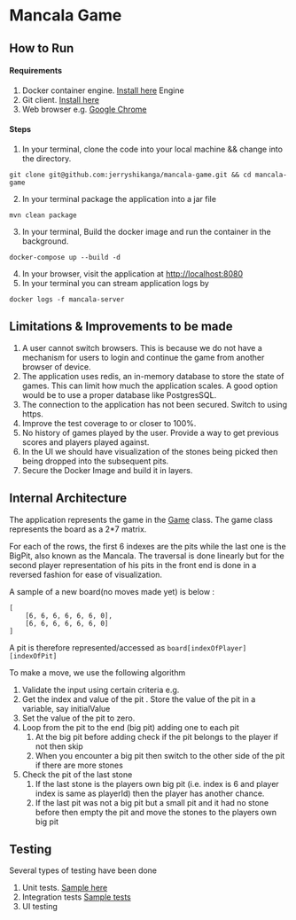 # Mancala Game

## How to Run

#### Requirements
1. Docker container engine. [Install here](https://docs.docker.com/engine/install/ubuntu/) Engine
2. Git client. [Install here](https://git-scm.com/book/en/v2/Getting-Started-Installing-Git)
3. Web browser e.g. [Google Chrome](https://www.google.com/chrome/)

#### Steps
1. In your terminal, clone the code into your local machine && change into the directory.
```shell
git clone git@github.com:jerryshikanga/mancala-game.git && cd mancala-game
```
2. In your terminal package the application into a jar file 
```shell
mvn clean package
```
3. In your terminal, Build the docker image and run the container in the background.
```shell
docker-compose up --build -d
```
4. In your browser, visit the application  at [http://localhost:8080](http://localhost:8080)
5. In your terminal you can stream application logs by
```shell
docker logs -f mancala-server
```

## Limitations & Improvements to be made
1. A user cannot switch browsers. This is because we do not have a mechanism for users to login and continue the game from another browser of device.
2. The application uses redis, an in-memory database to store the state of games. This can limit how much the application scales. A good option would be to use a proper database like PostgresSQL.
3. The connection to the application has not been secured. Switch to using https.
4. Improve the test coverage to or closer to 100%.
5. No history of games played by the user. Provide a way to get previous scores and players played against.
6. In the UI we should have visualization of the stones being picked then being dropped into the subsequent pits.
7. Secure the Docker Image and build it in layers.

## Internal Architecture
The application represents the game in the [Game](https://github.com/jerryshikanga/mancala-game/blob/master/src/main/java/com/shikanga/mancala/businesslogic/Game.java) class.
The game class represents the board as a 2*7 matrix. 

For each of the rows, the first 6 indexes are the pits while the last one is the BigPit, also known as the Mancala.
The traversal is done linearly but for the second player representation of his pits in the front end is done in a reversed fashion for ease of visualization.

A sample of a new board(no moves made yet) is below :

```shell
[
    [6, 6, 6, 6, 6, 6, 0],
    [6, 6, 6, 6, 6, 6, 0]
]
```
A pit is therefore represented/accessed as `board[indexOfPlayer][indexOfPit]`

To make a move, we use the following algorithm
1. Validate the input using certain criteria e.g.
2. Get the index and value of the pit . Store the value of the pit in a variable, say initialValue
3. Set the value of the pit to zero.
4. Loop from the pit to the end (big pit) adding one to each pit
   1. At the big pit before adding check if the pit belongs to the player if not then skip
   2. When you encounter a big pit then switch to the other side of the pit if there are more stones
5. Check the pit of the last stone
   1. If the last stone is the players own big pit (i.e. index is 6 and player index is same as playerId) then the player has another chance.
   2. If the last pit was not a big pit but a small pit and it had no stone before then empty the pit and move the stones to the players own big pit


## Testing
Several types of testing have been done
1. Unit tests. [Sample here](https://github.com/jerryshikanga/mancala-game/blob/master/src/test/java/com/shikanga/mancala/GameTests.java)
2. Integration tests [Sample tests](https://github.com/jerryshikanga/mancala-game/blob/master/src/test/java/com/shikanga/mancala/MancalaApplicationTests.java)
3. UI testing